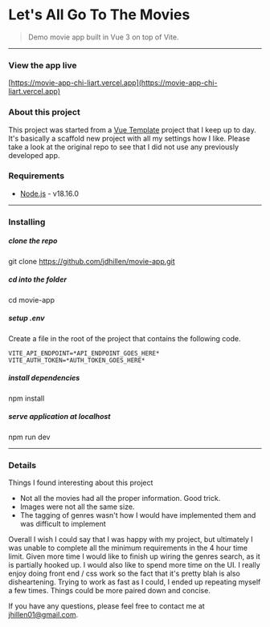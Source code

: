 # Let's All Go To The Movies

> Demo movie app built in Vue 3 on top of Vite.

---

### View the app live
[https://movie-app-chi-liart.vercel.app](https://movie-app-chi-liart.vercel.app)

### About this project
This project was started from a [Vue Template](https://github.com/jdhillen/vue-template) project
that I keep up to day. It's basically a scaffold new project with all my settings how I like.
Please take a look at the original repo to see that I did not use any previously developed app.

### Requirements

- [Node.js](https://nodejs.org/en/) - v18.16.0

---

### Installing

##### clone the repo
git clone https://github.com/jdhillen/movie-app.git

##### cd into the folder
cd movie-app

##### setup .env
Create a file in the root of the project that contains the following code.
```
VITE_API_ENDPOINT=*API_ENDPOINT_GOES_HERE*
VITE_AUTH_TOKEN=*AUTH_TOKEN_GOES_HERE*
```

##### install dependencies
npm install

##### serve application at localhost
npm run dev

---

### Details
Things I found interesting about this project
- Not all the movies had all the proper information. Good trick.
- Images were not all the same size.
- The tagging of genres wasn't how I would have implemented them and was difficult to implement

Overall I wish I could say that I was happy with my project, but ultimately I was unable to complete
all the minimum requirements in the 4 hour time limit. Given more time I would like to finish up wiring
the genres search, as it is partially hooked up. I would also like to spend more time on the UI. I really
enjoy doing front end / css work so the fact that it's pretty blah is also disheartening. Trying to work
as fast as I could, I ended up repeating myself a few times. Things could be more paired down and concise.

If you have any questions, please feel free to contact me at [jhillen01@gmail.com](jhillen01@gmail.com).